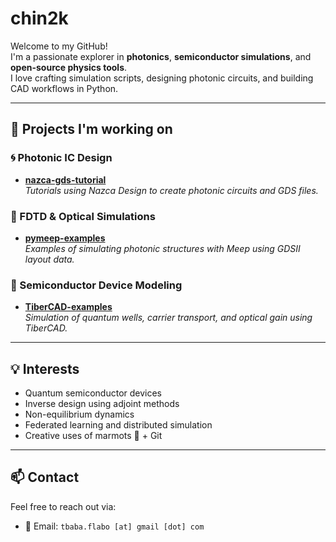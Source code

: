 # chin2k

Welcome to my GitHub!  
I'm a passionate explorer in **photonics**, **semiconductor simulations**, and **open-source physics tools**.  
I love crafting simulation scripts, designing photonic circuits, and building CAD workflows in Python.

---

## 🚀 Projects I'm working on

### 🌀 Photonic IC Design
- **[nazca-gds-tutorial](https://github.com/babatake/nazca-gds-tutorial)**  
  _Tutorials using Nazca Design to create photonic circuits and GDS files._

### 📡 FDTD & Optical Simulations
- **[pymeep-examples](https://github.com/babatake/pymeep-examples)**  
  _Examples of simulating photonic structures with Meep using GDSII layout data._

### 🧪 Semiconductor Device Modeling
- **[TiberCAD-examples](https://github.com/babatake/TiberCAD-examples)**  
  _Simulation of quantum wells, carrier transport, and optical gain using TiberCAD._

---

## 💡 Interests
- Quantum semiconductor devices
- Inverse design using adjoint methods
- Non-equilibrium dynamics
- Federated learning and distributed simulation
- Creative uses of marmots 🐹 + Git

---

## 📫 Contact
Feel free to reach out via:
- 📧 Email: `tbaba.flabo [at] gmail [dot] com`

